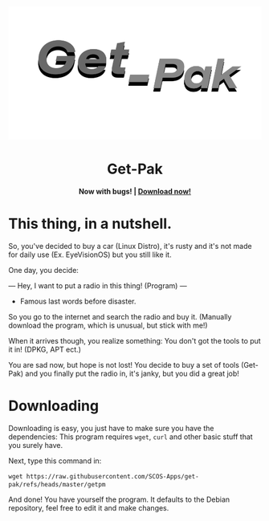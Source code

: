 ![The Get-Pak logo.](logo.png)

**<h1 align="center">Get-Pak</h1>**
**<p align="center">**
**Now with bugs! | [Download now!](#Downloading)**
**</p>**

# This thing, in a nutshell.

So, you've decided to buy a car (Linux Distro), it's rusty and it's not made for daily use (Ex. EyeVisionOS) but you still like it.

One day, you decide:

— Hey, I want to put a radio in this thing! (Program) —
- Famous last words before disaster.

So you go to the internet and search the radio and buy it. (Manually download the program, which is unusual, but stick with me!)

When it arrives though, you realize something: You don't got the tools to put it in! (DPKG, APT ect.)

You are sad now, but hope is not lost! You decide to buy a set of tools (Get-Pak) and you finally put the radio in, it's janky, but you did a great job!

# Downloading

Downloading is easy, you just have to make sure you have the dependencies:
This program requires `wget`, `curl` and other basic stuff that you surely have.

Next, type this command in:
```
wget https://raw.githubusercontent.com/SCOS-Apps/get-pak/refs/heads/master/getpm
```

And done! You have yourself the program. It defaults to the Debian repository, feel free to edit it and make changes.
